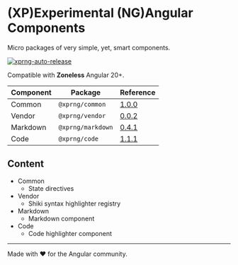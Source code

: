 # (XP)Experimental (NG)Angular Components

Micro packages of very simple, yet, smart components.

[![xprng-auto-release](https://github.com/ziv/xprng/actions/workflows/ci.yml/badge.svg)](https://github.com/ziv/xprng/actions/workflows/ci.yml)

Compatible with **Zoneless** Angular 20+.

| Component | Package           | Reference                         |
| --------- | ----------------- | --------------------------------- |
| Common    | `@xprng/common`   | [1.0.0](xprng/common/README.md)   |
| Vendor    | `@xprng/vendor`   | [0.0.2](xprng/vendor/README.md)   |
| Markdown  | `@xprng/markdown` | [0.4.1](xprng/markdown/README.md) |
| Code      | `@xprng/code`     | [1.1.1](xprng/code/README.md)     |

## Content

- Common
  - State directives
- Vendor
  - Shiki syntax highlighter registry
- Markdown
  - Markdown component
- Code
  - Code highlighter component

---

Made with ❤️ for the Angular community.
